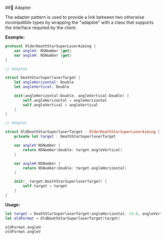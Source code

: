 ##🔌 Adapter

The adapter pattern is used to provide a link between two otherwise incompatible types by wrapping the "adaptee" with a class that supports the interface required by the client.

**Example:**

```swift
protocol OlderDeathStarSuperLaserAiming {
    var angleV: NSNumber {get}
    var angleH: NSNumber {get}
}

// Adaptee

struct DeathStarSuperlaserTarget {
    let angleHorizontal: Double
    let angleVertical: Double

    init(angleHorizontal:Double, angleVertical:Double) {
        self.angleHorizontal = angleHorizontal
        self.angleVertical = angleVertical
    }
}

// Adapter

struct OldDeathStarSuperlaserTarget : OlderDeathStarSuperLaserAiming {
    private let target : DeathStarSuperlaserTarget

    var angleV:NSNumber {
        return NSNumber(double: target.angleVertical)
    }

    var angleH:NSNumber {
        return NSNumber(double: target.angleHorizontal)
    }

    init(_ target:DeathStarSuperlaserTarget) {
        self.target = target
    }
}
```

**Usage:**
```swift
let target = DeathStarSuperlaserTarget(angleHorizontal: 14.0, angleVertical: 12.0)
let oldFormat = OldDeathStarSuperlaserTarget(target)

oldFormat.angleH
oldFormat.angleV
```
